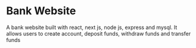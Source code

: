 # Bank Website
 A bank website built with react, next js, node js, express and mysql. It allows users to create account, deposit funds, withdraw funds and transfer funds
